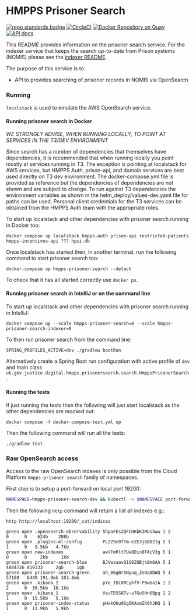 # HMPPS Prisoner Search
[![repo standards badge](https://img.shields.io/badge/endpoint.svg?&style=flat&logo=github&url=https%3A%2F%2Foperations-engineering-reports.cloud-platform.service.justice.gov.uk%2Fapi%2Fv1%2Fcompliant_public_repositories%2Fhmpps-prisoner-search)](https://operations-engineering-reports.cloud-platform.service.justice.gov.uk/public-report/hmpps-prisoner-search "Link to report")
[![CircleCI](https://circleci.com/gh/ministryofjustice/hmpps-prisoner-search/tree/main.svg?style=svg)](https://circleci.com/gh/ministryofjustice/hmpps-prisoner-search)
[![Docker Repository on Quay](https://img.shields.io/badge/quay.io-repository-2496ED.svg?logo=docker)](https://quay.io/repository/hmpps/hmpps-prisoner-search)
[![API docs](https://img.shields.io/badge/API_docs_-view-85EA2D.svg?logo=swagger)](https://prisoner-search-dev.prison.service.justice.gov.uk/swagger-ui/index.html)

This README provides information on the prisoner search service.  For the indexer service that keeps the search
up-to-date from Prison systems (NOMIS) please see the [indexer README](hmpps-prisoner-search-indexer/README.md).

The purpose of this service is to:
* API to provides searching of prisoner records in NOMIS via OpenSearch

### Running

`localstack` is used to emulate the AWS OpenSearch service.

#### Running prisoner search in Docker

*WE STRONGLY ADVISE, WHEN RUNNING LOCALLY, TO POINT AT SERVICES IN THE T3/DEV ENVIRONMENT*

Since search has a number of dependencies that themselves have dependencies, it is recommended that when running locally you point mostly at services
running in T3. The exception is pointing at localstack for AWS services, but HMPPS Auth, prison-api, and domain services are best used directly on T3 dev environment.
The docker-compose.yml file is provided as reference but the dependencies of dependencies are not shown and are subject to change.
To run against T3 dependencies the environment variables as shown in the helm_deploy/values-dev.yaml file for paths can be used.
Personal client credentials for the T3 services can be obtained from the HMPPS Auth team with the appropriate roles.

To start up localstack and other dependencies with prisoner search running in Docker too:
```shell
docker compose up localstack hmpps-auth prison-api restricted-patients hmpps-incentives-api ??? hpsi-db
```

Once localstack has started then, in another terminal, run the following command to start prisoner search too:
```shell
docker-compose up hmpps-prisoner-search --detach
```
  To check that it has all started correctly use `docker ps`.

#### Running prisoner search in IntelliJ or on the command line
To start up localstack and other dependencies with prisoner search running in IntelliJ:
```shell
docker compose up --scale hmpps-prisoner-search=0 --scale hmpps-prisoner-search-indexer=0
```
To then run prisoner search from the command line:
```
SPRING_PROFILES_ACTIVE=dev ./gradlew bootRun
```
Alternatively create a Spring Boot run configuration with active profile of `dev` and main class `uk.gov.justice.digital.hmpps.prisonersearch.search.HmppsPrisonerSearch`.

#### Running the tests
If just running the tests then the following will just start localstack as the other dependencies are mocked out:

```shell
docker compose -f docker-compose-test.yml up
```
Then the following command will run all the tests:
```shell
./gradlew test
```

### Raw OpenSearch access

Access to the raw OpenSearch indexes is only possible from the Cloud Platform `hmpps-prisoner-search` family of namespaces.

First step is to setup a port-forward on local port 19200:
```bash
NAMESPACE=hmpps-prisoner-search-dev && kubectl -n $NAMESPACE port-forward $(kubectl -n $NAMESPACE get pods | grep opensearch-proxy-cloud-platform | grep Running | head -1 | awk '{print $1}') 19200:8080
```

Then the following `http` command will return a list all indexes e.g.:

```
http http://localhost:19200/_cat/indices

green open .opensearch-observability 5hpaFEsZQFCHKbK3MUs5ww 1 2       0      0    624b    208b
green open .plugins-ml-config        PLZ29c0fTm-eZE3jbBDZ1g 5 1       1      0   9.5kb   4.7kb
green open new-indexes               awlFmRltTUaODin8FAcV3g 5 1       0      0     2kb     1kb
green open prisoner-search-blue      BJVwzaavQ1S8ZUBjh8m6AA 5 1 4884726 819333     2gb     1gb
green open prisoner-search-green     ah_86gBrSNyuq_ZeOqADWQ 5 1   57188   6449 191.9mb 103.8mb
green open .kibana_2                 pYe_1Di0RCyhfV-P0wbaIA 1 2       2      0  30.5kb  10.1kb
green open .kibana_1                 VsvTD5S8Tv-u7Gu5Hn6Bpg 1 2       1      0  15.5kb   5.1kb
green open prisoner-index-status     pHxkOKu9SgOKAxmZh0hJHQ 1 1       1      0  11.9kb   5.9kb
```
